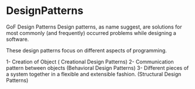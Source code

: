# DesignPatterns
GoF Design Patterns
Design patterns, as name suggest, are solutions for most commonly (and frequently) occurred problems while designing a software.

These design patterns focus on different aspects of programming.

1- Creation of Object ( Creational Design Patterns)
2- Communication pattern between objects (Behavioral Design Patterns)
3- Different pieces of a system together in a flexible and extensible fashion. (Structural Design Patterns)
